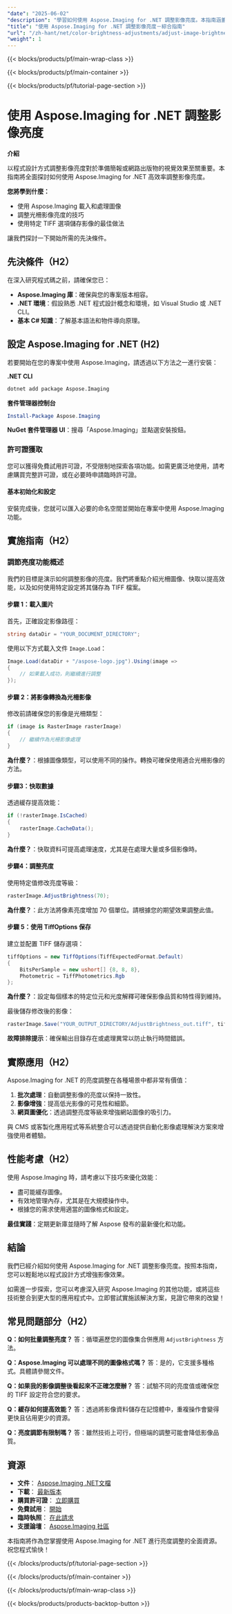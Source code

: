 ```yaml
---
"date": "2025-06-02"
"description": "學習如何使用 Aspose.Imaging for .NET 調整影像亮度。本指南涵蓋圖像的載入、操作和保存，非常適合增強您的 .NET 應用程式。"
"title": "使用 Aspose.Imaging for .NET 調整影像亮度－綜合指南"
"url": "/zh-hant/net/color-brightness-adjustments/adjust-image-brightness-aspose-imaging-net/"
"weight": 1
---
```


{{< blocks/products/pf/main-wrap-class >}}

{{< blocks/products/pf/main-container >}}

{{< blocks/products/pf/tutorial-page-section >}}
# 使用 Aspose.Imaging for .NET 調整影像亮度

**介紹**

以程式設計方式調整影像亮度對於準備簡報或網路出版物的視覺效果至關重要。本指南將全面探討如何使用 Aspose.Imaging for .NET 高效率調整影像亮度。

**您將學到什麼：**
- 使用 Aspose.Imaging 載入和處理圖像
- 調整光柵影像亮度的技巧
- 使用特定 TIFF 選項儲存影像的最佳做法

讓我們探討一下開始所需的先決條件。

## 先決條件（H2）

在深入研究程式碼之前，請確保您已：
- **Aspose.Imaging 庫**：確保與您的專案版本相容。
- **.NET 環境**：假設熟悉 .NET 程式設計概念和環境，如 Visual Studio 或 .NET CLI。
- **基本 C# 知識**：了解基本語法和物件導向原理。

## 設定 Aspose.Imaging for .NET (H2)

若要開始在您的專案中使用 Aspose.Imaging，請透過以下方法之一進行安裝：

**.NET CLI**
```bash
dotnet add package Aspose.Imaging
```

**套件管理器控制台**
```powershell
Install-Package Aspose.Imaging
```

**NuGet 套件管理器 UI**：搜尋「Aspose.Imaging」並點選安裝按鈕。

### 許可證獲取

您可以獲得免費試用許可證，不受限制地探索各項功能。如需更廣泛地使用，請考慮購買完整許可證，或在必要時申請臨時許可證。

#### 基本初始化和設定
安裝完成後，您就可以匯入必要的命名空間並開始在專案中使用 Aspose.Imaging 功能。

## 實施指南（H2）

### 調節亮度功能概述

我們的目標是演示如何調整影像的亮度。我們將重點介紹光柵圖像、快取以提高效能，以及如何使用特定設定將其儲存為 TIFF 檔案。

#### 步驟 1：載入圖片
首先，正確設定影像路徑：

```csharp
string dataDir = "YOUR_DOCUMENT_DIRECTORY";
```

使用以下方式載入文件 `Image.Load`：

```csharp
Image.Load(dataDir + "/aspose-logo.jpg").Using(image =>
{
    // 如果載入成功，則繼續進行調整
});
```

#### 步驟 2：將影像轉換為光柵影像
修改前請確保您的影像是光柵類型：

```csharp
if (image is RasterImage rasterImage)
{
    // 繼續作為光柵影像處理
}
```
**為什麼？**：根據圖像類型，可以使用不同的操作。轉換可確保使用適合光柵影像的方法。

#### 步驟3：快取數據
透過緩存提高效能：

```csharp
if (!rasterImage.IsCached)
{
    rasterImage.CacheData();
}
```
**為什麼？**：快取資料可提高處理速度，尤其是在處理大量或多個影像時。

#### 步驟4：調整亮度
使用特定值修改亮度等級：

```csharp
rasterImage.AdjustBrightness(70);
```
**為什麼？**：此方法將像素亮度增加 70 個單位。請根據您的期望效果調整此值。

#### 步驟 5：使用 TiffOptions 保存
建立並配置 TIFF 儲存選項：

```csharp
tiffOptions = new TiffOptions(TiffExpectedFormat.Default)
{
    BitsPerSample = new ushort[] {8, 8, 8},
    Photometric = TiffPhotometrics.Rgb
};
```
**為什麼？**：設定每個樣本的特定位元和光度解釋可確保影像品質和特性得到維持。

最後儲存修改後的影像：

```csharp
rasterImage.Save("YOUR_OUTPUT_DIRECTORY/AdjustBrightness_out.tiff", tiffOptions);
```
**故障排除提示**：確保輸出目錄存在或處理異常以防止執行時間錯誤。

## 實際應用（H2）

Aspose.Imaging for .NET 的亮度調整在各種場景中都非常有價值：
1. **批次處理**：自動調整影像的亮度以保持一致性。
2. **影像增強**：提高低光影像的可見性和細節。
3. **網頁圖優化**：透過調整亮度等級來增強網站圖像的吸引力。

與 CMS 或客製化應用程式等系統整合可以透過提供自動化影像處理解決方案來增強使用者體驗。

## 性能考慮（H2）

使用 Aspose.Imaging 時，請考慮以下技巧來優化效能：
- 盡可能緩存圖像。
- 有效地管理內存，尤其是在大規模操作中。
- 根據您的需求使用適當的圖像格式和設定。

**最佳實踐**：定期更新庫並隨時了解 Aspose 發布的最新優化和功能。

## 結論

我們已經介紹如何使用 Aspose.Imaging for .NET 調整影像亮度。按照本指南，您可以輕鬆地以程式設計方式增強影像效果。

如需進一步探索，您可以考慮深入研究 Aspose.Imaging 的其他功能，或將這些技術整合到更大型的應用程式中。立即嘗試實施該解決方案，見證它帶來的改變！

## 常見問題部分（H2）

**Q：如何批量調整亮度？**
答：循環遍歷您的圖像集合併應用 `AdjustBrightness` 方法。

**Q：Aspose.Imaging 可以處理不同的圖像格式嗎？**
答：是的，它支援多種格式。具體請參閱文件。

**Q：如果我的影像調整後看起來不正確怎麼辦？**
答：試驗不同的亮度值或確保您的 TIFF 設定符合您的要求。

**Q：緩存如何提高效能？**
答：透過將影像資料儲存在記憶體中，重複操作會變得更快且佔用更少的資源。

**Q：亮度調節有限制嗎？**
答：雖然技術上可行，但極端的調整可能會降低影像品質。

## 資源
- **文件**： [Aspose.Imaging .NET文檔](https://reference.aspose.com/imaging/net/)
- **下載**： [最新版本](https://releases.aspose.com/imaging/net/)
- **購買許可證**： [立即購買](https://purchase.aspose.com/buy)
- **免費試用**： [開始](https://releases.aspose.com/imaging/net/)
- **臨時執照**： [在此請求](https://purchase.aspose.com/temporary-license/)
- **支援論壇**： [Aspose.Imaging 社區](https://forum.aspose.com/c/imaging/10)

本指南將作為您掌握使用 Aspose.Imaging for .NET 進行亮度調整的全面資源。祝您程式愉快！

{{< /blocks/products/pf/tutorial-page-section >}}

{{< /blocks/products/pf/main-container >}}

{{< /blocks/products/pf/main-wrap-class >}}

{{< blocks/products/products-backtop-button >}}